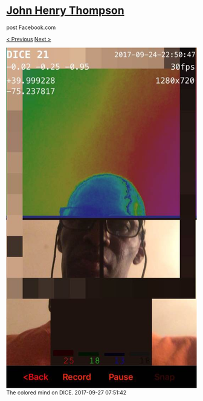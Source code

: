 # [John Henry Thompson](../README.md)
post Facebook.com

[< Previous](2017-09-27-2.md) [Next >](2017-09-26-1.md)

[![](../media/2017-09-27/Timeline-Photos-The-colored-mind-on-DICE.jpg)](../README.md)
The colored mind on DICE.
2017-09-27 07:51:42